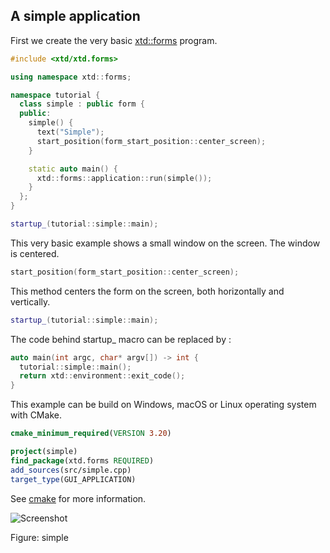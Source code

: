 ## A simple application

First we create the very basic [xtd::forms](https://gammasoft71.github.io/xtd/reference_guides/latest/group__gui.html) program.

```cpp
#include <xtd/xtd.forms>

using namespace xtd::forms;

namespace tutorial {
  class simple : public form {
  public:
    simple() {
      text("Simple");
      start_position(form_start_position::center_screen);
    }

    static auto main() {
      xtd::forms::application::run(simple());
    }
  };
}

startup_(tutorial::simple::main);
```

This very basic example shows a small window on the screen. The window is centered.

```cpp
start_position(form_start_position::center_screen);
```

This method centers the form on the screen, both horizontally and vertically.

```cpp
startup_(tutorial::simple::main);
```

The code behind startup_ macro can be replaced by :

```cpp
auto main(int argc, char* argv[]) -> int {
  tutorial::simple::main();
  return xtd::environment::exit_code();
}
```

This example can be build on Windows, macOS or Linux operating system with CMake.

```cmake
cmake_minimum_required(VERSION 3.20)

project(simple)
find_package(xtd.forms REQUIRED)
add_sources(src/simple.cpp)
target_type(GUI_APPLICATION)
```

See [cmake](https://cmake.org) for more information.

![Screenshot](../../../../docs/pictures/examples/tutorial/simple.png)

Figure: simple
